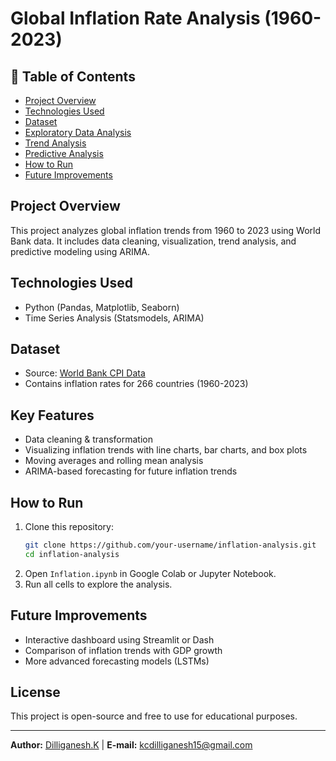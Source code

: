 # Global Inflation Rate Analysis (1960-2023)

## 📌 Table of Contents  
- [Project Overview](#project-overview)  
- [Technologies Used](#technologies-used)  
- [Dataset](#dataset)  
- [Exploratory Data Analysis](#exploratory-data-analysis)  
- [Trend Analysis](#trend-analysis)  
- [Predictive Analysis](#predictive-analysis)  
- [How to Run](#how-to-run)  
- [Future Improvements](#future-improvements)
  
## Project Overview  
This project analyzes global inflation trends from 1960 to 2023 using World Bank data. It includes data cleaning, visualization, trend analysis, and predictive modeling using ARIMA.

## Technologies Used  
- Python (Pandas, Matplotlib, Seaborn)  
- Time Series Analysis (Statsmodels, ARIMA)  

## Dataset  
- Source: [World Bank CPI Data](https://data.worldbank.org/indicator/FP.CPI.TOTL.ZG)  
- Contains inflation rates for 266 countries (1960-2023)  

## Key Features  
- Data cleaning & transformation  
- Visualizing inflation trends with line charts, bar charts, and box plots  
- Moving averages and rolling mean analysis  
- ARIMA-based forecasting for future inflation trends  

## How to Run  
1. Clone this repository:  
   ```bash
   git clone https://github.com/your-username/inflation-analysis.git
   cd inflation-analysis
   ```
2. Open `Inflation.ipynb` in Google Colab or Jupyter Notebook.  
3. Run all cells to explore the analysis.  

## Future Improvements  
- Interactive dashboard using Streamlit or Dash  
- Comparison of inflation trends with GDP growth  
- More advanced forecasting models (LSTMs)  

## License  
This project is open-source and free to use for educational purposes.



---
**Author:** [Dilliganesh.K](https://github.com/dilliganesh15) | **E-mail:** kcdilliganesh15@gmail.com  
